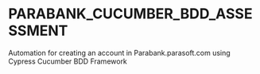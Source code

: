 # PARABANK_CUCUMBER_BDD_ASSESSMENT
Automation for creating an account in Parabank.parasoft.com using Cypress Cucumber BDD Framework
